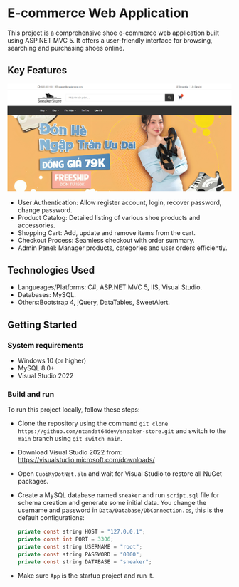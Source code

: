 # E-commerce Web Application

This project is a comprehensive shoe e-commerce web application built using ASP.NET MVC 5. It offers a user-friendly interface for browsing, searching and purchasing shoes online.

## Key Features

![Home page](/Screenshots/home_page.png)

- User Authentication: Allow register account, login, recover password, change password.
- Product Catalog: Detailed listing of various shoe products and accessories.
- Shopping Cart: Add, update and remove items from the cart.
- Checkout Process: Seamless checkout with order summary.
- Admin Panel: Manager products, categories and user orders efficiently.

## Technologies Used

- Langueages/Platforms: C#, ASP.NET MVC 5, IIS, Visual Studio.
- Databases: MySQL.
- Others:Bootstrap 4, jQuery, DataTables, SweetAlert.

## Getting Started

### System requirements

- Windows 10 (or higher)
- MySQL 8.0+
- Visual Studio 2022

### Build and run

To run this project locally, follow these steps:

- Clone the repository using the command `git clone https://github.com/ntandat64dev/sneaker-store.git` and switch to the `main` branch using `git switch main`.
- Download Visual Studio 2022 from: https://visualstudio.microsoft.com/downloads/
- Open `CuoiKyDotNet.sln` and wait for Visual Studio to restore all NuGet packages.
- Create a MySQL database named `sneaker` and run `script.sql` file for schema creation and generate some initial data. You change the username and password in `Data/Database/DbConnection.cs`, this is the default configurations:

	```java
	private const string HOST = "127.0.0.1";
    private const int PORT = 3306;
    private const string USERNAME = "root";
    private const string PASSWORD = "0000";
    private const string DATABASE = "sneaker";
	```
- Make sure `App` is the startup project and run it.
